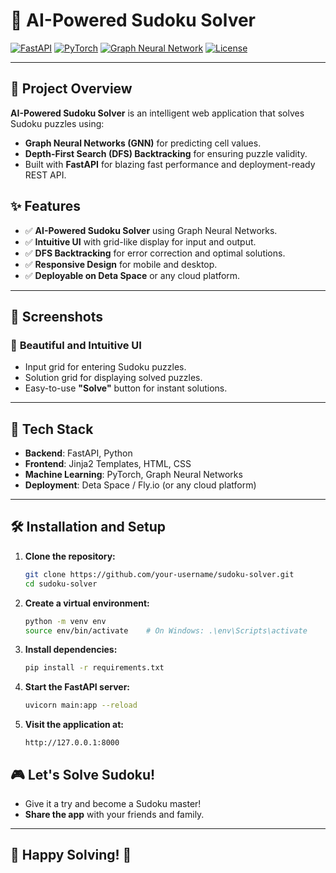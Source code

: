 # 🧩 **AI-Powered Sudoku Solver**  
[![FastAPI](https://img.shields.io/badge/FastAPI-005571?style=flat&logo=fastapi&logoColor=white)](https://fastapi.tiangolo.com/)
[![PyTorch](https://img.shields.io/badge/PyTorch-EE4C2C?style=flat&logo=pytorch&logoColor=white)](https://pytorch.org/)
[![Graph Neural Network](https://img.shields.io/badge/GNN-Graph--Neural--Network-blue)](https://pytorch-geometric.readthedocs.io/)
[![License](https://img.shields.io/badge/License-MIT-green.svg)](https://opensource.org/licenses/MIT)

---

## 🎯 **Project Overview**

**AI-Powered Sudoku Solver** is an intelligent web application that solves Sudoku puzzles using:
- **Graph Neural Networks (GNN)** for predicting cell values.
- **Depth-First Search (DFS) Backtracking** for ensuring puzzle validity.
- Built with **FastAPI** for blazing fast performance and deployment-ready REST API.


## ✨ **Features**

- ✅ **AI-Powered Sudoku Solver** using Graph Neural Networks.
- ✅ **Intuitive UI** with grid-like display for input and output.
- ✅ **DFS Backtracking** for error correction and optimal solutions.
- ✅ **Responsive Design** for mobile and desktop.
- ✅ **Deployable on Deta Space** or any cloud platform.

---

## 📸 **Screenshots**

### 🎨 **Beautiful and Intuitive UI**
- Input grid for entering Sudoku puzzles.
- Solution grid for displaying solved puzzles.
- Easy-to-use **"Solve"** button for instant solutions.

---

## 🧩 **Tech Stack**

- **Backend**: FastAPI, Python
- **Frontend**: Jinja2 Templates, HTML, CSS
- **Machine Learning**: PyTorch, Graph Neural Networks
- **Deployment**: Deta Space / Fly.io (or any cloud platform)

---

## 🛠️ **Installation and Setup**

1. **Clone the repository:**
   ```sh
   git clone https://github.com/your-username/sudoku-solver.git
   cd sudoku-solver
   ```

2. **Create a virtual environment:**
   ```sh
   python -m venv env
   source env/bin/activate    # On Windows: .\env\Scripts\activate
   ```

3. **Install dependencies:**
   ```sh
   pip install -r requirements.txt
   ```

4. **Start the FastAPI server:**
   ```sh
   uvicorn main:app --reload
   ```

5. **Visit the application at:**
   ```
   http://127.0.0.1:8000
   ```


## 🎮 **Let's Solve Sudoku!**
- Give it a try and become a Sudoku master!
- **Share the app** with your friends and family.

---

## 🎉 **Happy Solving!** 🎉

